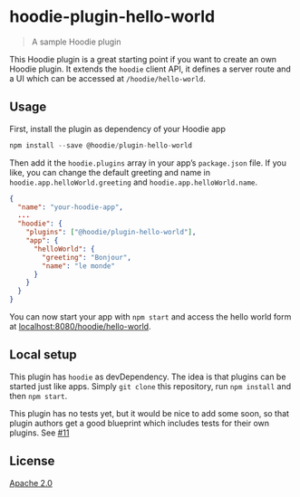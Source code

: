 # hoodie-plugin-hello-world

> A sample Hoodie plugin

This Hoodie plugin is a great starting point if you want to create an own Hoodie
plugin. It extends the `hoodie` client API, it defines a server route and a UI
which can be accessed at `/hoodie/hello-world`.

## Usage

First, install the plugin as dependency of your Hoodie app

```js
npm install --save @hoodie/plugin-hello-world
```

Then add it the `hoodie.plugins` array in your app’s `package.json` file.
If you like, you can change the default greeting and name in
`hoodie.app.helloWorld.greeting` and `hoodie.app.helloWorld.name`.

```json
{
  "name": "your-hoodie-app",
  ...
  "hoodie": {
    "plugins": ["@hoodie/plugin-hello-world"],
    "app": {
      "helloWorld": {
        "greeting": "Bonjour",
        "name": "le monde"
      }
    }
  }
}
```

You can now start your app with `npm start` and access the hello world form
at [localhost:8080/hoodie/hello-world](http://localhost:8080/hoodie/hello-world).

## Local setup

This plugin has `hoodie` as devDependency. The idea is that plugins can be
started just like apps. Simply `git clone` this repository, run `npm install`
and then `npm start`.

This plugin has no tests yet, but it would be nice to add some soon, so that
plugin authors get a good blueprint which includes tests for their own plugins.
See [#11](https://github.com/hoodiehq/hoodie-plugin-hello-world/issues/11)

## License

[Apache 2.0](LICENSE)
